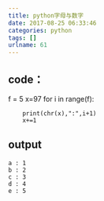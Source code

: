 ```yaml
---
title: python字母与数字
date: 2017-08-25 06:33:46
categories: python
tags: []
urlname: 61
---
```

code：
-----

   f = 5
    x=97
    for i in range(f):
    	
    	print(chr(x),":",i+1)
    	x+=1

output
------

    a : 1
    b : 2
    c : 3
    d : 4
    e : 5